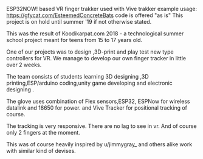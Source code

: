 
ESP32NOW! based VR finger trakker used with Vive trakker
 example usage: https://gfycat.com/EsteemedConcreteBats 
code is offered "as is" This project is on hold until summer '19 if not otherwise stated. 

This was  the result of Koodikarpat.com 2018 - a technological   summer school project meant for teens from 15 to 17 years old.

One of our projects was to design ,3D-print and play test new type controllers for VR. We manage to develop our own finger tracker in little over 2 weeks.

The team consists of students learning 3D designing ,3D printing,ESP/arduino coding,unity game developing and electronic designing .

The glove uses combination of Flex sensors,ESP32, ESPNow for wireless datalink and 18650 for power. and Vive Tracker for positional tracking of course.

The tracking is very responsive. There are no lag to see in vr. And of course only 2 fingers at the moment.

This was of course heavily inspired by u/jimmygray_ and others alike work with similar kind of devises.

